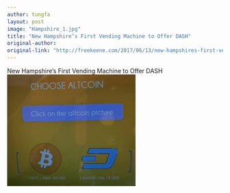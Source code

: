 ```yaml
---
author: tungfa
layout: post
image: "Hampshire_1.jpg"
title: "New Hampshire’s First Vending Machine to Offer DASH"
original-author: 
original-link: "http://freekeene.com/2017/06/13/new-hampshires-first-vending-machine-to-offer-dash/"
---
```

New Hampshire’s First Vending Machine to Offer DASH
![Alt desc](/assets/img/blog/Hampshire_2.png)
